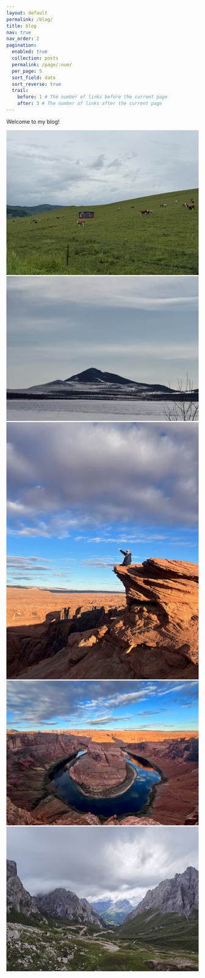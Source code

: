 ```yaml
---
layout: default
permalink: /blog/
title: blog
nav: true
nav_order: 2
pagination:
  enabled: true
  collection: posts
  permalink: /page/:num/
  per_page: 5
  sort_field: date
  sort_reverse: true
  trail:
    before: 1 # The number of links before the current page
    after: 3 # The number of links after the current page
---
```


<div class="post">

  <!-- <div class="header-bar">
    <h1>{{ site.blog_name }}</h1>
    <h2>{{ site.blog_description }}</h2>
  </div> -->

  <p>Welcome to my blog! </p>

  <!-- 图片区域，一行三列 -->
  <div class="row" data-masonry='{"percentPosition": true }'>
    <div class="col-6 col-md-4 mb-3">
      <img src="/assets/abby-img/1.jpg" class="img-fluid w-100" alt="image1" style="object-fit: cover;">
    </div>
    <div class="col-6 col-md-4 mb-3">
      <img src="/assets/abby-img/2.jpg" class="img-fluid w-100" alt="image2" style="object-fit: cover;">
    </div>
    <div class="col-6 col-md-4 mb-3">
      <img src="/assets/abby-img/3.JPG" class="img-fluid w-100" alt="image3" style="object-fit: cover;">
    </div>
    <div class="col-6 col-md-4 mb-3">
      <img src="/assets/abby-img/4.JPG" class="img-fluid w-100" alt="image4" style="object-fit: cover;">
    </div>
    <div class="col-6 col-md-4 mb-3">
      <img src="/assets/abby-img/5.JPG" class="img-fluid w-100" alt="image5" style="object-fit: cover;">
    </div>
  </div>

</div>